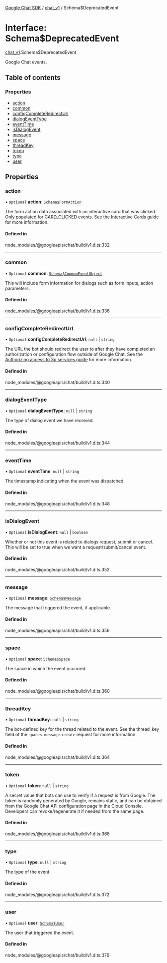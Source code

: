 [Google Chat SDK](../README.md) / [chat\_v1](../modules/chat_v1.md) / Schema$DeprecatedEvent

# Interface: Schema$DeprecatedEvent

[chat_v1](../modules/chat_v1.md).Schema$DeprecatedEvent

Google Chat events.

## Table of contents

### Properties

- [action](chat_v1.Schema_DeprecatedEvent.md#action)
- [common](chat_v1.Schema_DeprecatedEvent.md#common)
- [configCompleteRedirectUrl](chat_v1.Schema_DeprecatedEvent.md#configcompleteredirecturl)
- [dialogEventType](chat_v1.Schema_DeprecatedEvent.md#dialogeventtype)
- [eventTime](chat_v1.Schema_DeprecatedEvent.md#eventtime)
- [isDialogEvent](chat_v1.Schema_DeprecatedEvent.md#isdialogevent)
- [message](chat_v1.Schema_DeprecatedEvent.md#message)
- [space](chat_v1.Schema_DeprecatedEvent.md#space)
- [threadKey](chat_v1.Schema_DeprecatedEvent.md#threadkey)
- [token](chat_v1.Schema_DeprecatedEvent.md#token)
- [type](chat_v1.Schema_DeprecatedEvent.md#type)
- [user](chat_v1.Schema_DeprecatedEvent.md#user)

## Properties

### action

• `Optional` **action**: [`Schema$FormAction`](chat_v1.Schema_FormAction.md)

The form action data associated with an interactive card that was clicked. Only populated for CARD_CLICKED events. See the [Interactive Cards guide](/chat/how-tos/cards-onclick) for more information.

#### Defined in

node_modules/@googleapis/chat/build/v1.d.ts:332

___

### common

• `Optional` **common**: [`Schema$CommonEventObject`](chat_v1.Schema_CommonEventObject.md)

This will include form information for dialogs such as form inputs, action parameters.

#### Defined in

node_modules/@googleapis/chat/build/v1.d.ts:336

___

### configCompleteRedirectUrl

• `Optional` **configCompleteRedirectUrl**: ``null`` \| `string`

The URL the bot should redirect the user to after they have completed an authorization or configuration flow outside of Google Chat. See the [Authorizing access to 3p services guide](/chat/how-tos/auth-3p) for more information.

#### Defined in

node_modules/@googleapis/chat/build/v1.d.ts:340

___

### dialogEventType

• `Optional` **dialogEventType**: ``null`` \| `string`

The type of dialog event we have received.

#### Defined in

node_modules/@googleapis/chat/build/v1.d.ts:344

___

### eventTime

• `Optional` **eventTime**: ``null`` \| `string`

The timestamp indicating when the event was dispatched.

#### Defined in

node_modules/@googleapis/chat/build/v1.d.ts:348

___

### isDialogEvent

• `Optional` **isDialogEvent**: ``null`` \| `boolean`

Whether or not this event is related to dialogs request, submit or cancel. This will be set to true when we want a request/submit/cancel event.

#### Defined in

node_modules/@googleapis/chat/build/v1.d.ts:352

___

### message

• `Optional` **message**: [`Schema$Message`](chat_v1.Schema_Message.md)

The message that triggered the event, if applicable.

#### Defined in

node_modules/@googleapis/chat/build/v1.d.ts:356

___

### space

• `Optional` **space**: [`Schema$Space`](chat_v1.Schema_Space.md)

The space in which the event occurred.

#### Defined in

node_modules/@googleapis/chat/build/v1.d.ts:360

___

### threadKey

• `Optional` **threadKey**: ``null`` \| `string`

The bot-defined key for the thread related to the event. See the thread_key field of the `spaces.message.create` request for more information.

#### Defined in

node_modules/@googleapis/chat/build/v1.d.ts:364

___

### token

• `Optional` **token**: ``null`` \| `string`

A secret value that bots can use to verify if a request is from Google. The token is randomly generated by Google, remains static, and can be obtained from the Google Chat API configuration page in the Cloud Console. Developers can revoke/regenerate it if needed from the same page.

#### Defined in

node_modules/@googleapis/chat/build/v1.d.ts:368

___

### type

• `Optional` **type**: ``null`` \| `string`

The type of the event.

#### Defined in

node_modules/@googleapis/chat/build/v1.d.ts:372

___

### user

• `Optional` **user**: [`Schema$User`](chat_v1.Schema_User.md)

The user that triggered the event.

#### Defined in

node_modules/@googleapis/chat/build/v1.d.ts:376
